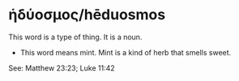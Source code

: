 # ἡδύοσμος/hēduosmos
This word is a type of thing.  It is a noun.

* This word means mint. Mint is a kind of herb that smells sweet. 

See: Matthew 23:23; Luke 11:42
